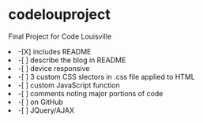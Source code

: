# codelouproject
Final Project for Code Louisville

<li>-[X] includes README</li>
<li>-[ ] describe the blog in README</li>
<li>-[ ] device responsive</li>
<li>-[ ] 3 custom CSS slectors in .css file applied to HTML</li>
<li>-[ ] custom JavaScript function </li>
<li>-[ ] comments noting major portions of code</li>
<li>-[ ] on GitHub</li>
<li>-[ ] JQuery/AJAX
  </li>
